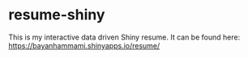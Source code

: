 # resume-shiny
This is my interactive data driven Shiny resume. It can be found here: https://bayanhammami.shinyapps.io/resume/
